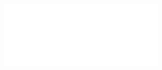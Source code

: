 <!--
![Reload page](https://metrics.lecoq.io/berkanktk?template=classic&introduction=1&lines=1&achievements=1&introduction.title=true&achievements.threshold=C&achievements.secrets=true&achievements.display=compact&achievements.limit=10&config.timezone=Europe%2FCopenhagen&config.display=large)
-->

<!--
![Metrics](https://metrics.lecoq.io/berkanktk?template=classic&base.metadata=0&lines=1&achievements=1&introduction=1&base=header%2C%20activity%2C%20community%2C%20repositories%2C%20metadata&base.indepth=false&base.hireable=false&base.skip=false&lines=false&lines.sections=base&lines.repositories.limit=4&lines.history.limit=5&achievements=false&achievements.threshold=C&achievements.secrets=true&achievements.display=compact&achievements.limit=10&introduction=false&introduction.title=true&config.timezone=Europe%2FCopenhagen&config.display=large&config.padding=0%2C%206%20%2B%2011%25)
-->

<!--
![](https://komarev.com/ghpvc/?username=berkanktk&color=red)
-->

<!--
<picture>
  <img src="/github-metrics.svg" alt="Metrics">
</picture>
-->

<img src="/github-metrics.svg" alt="Metrics">
<!-- <div align="center">
  <a href="https://info.flagcounter.com/RW5I">
    <img src="https://s11.flagcounter.com/count2/RW5I/bg_FFFFFF/txt_000000/border_CCCCCC/columns_2/maxflags_10/viewers_0/labels_1/pageviews_1/flags_0/percent_0/" alt="Flag Counter" border="0">
  </a>
</div>
 -->
